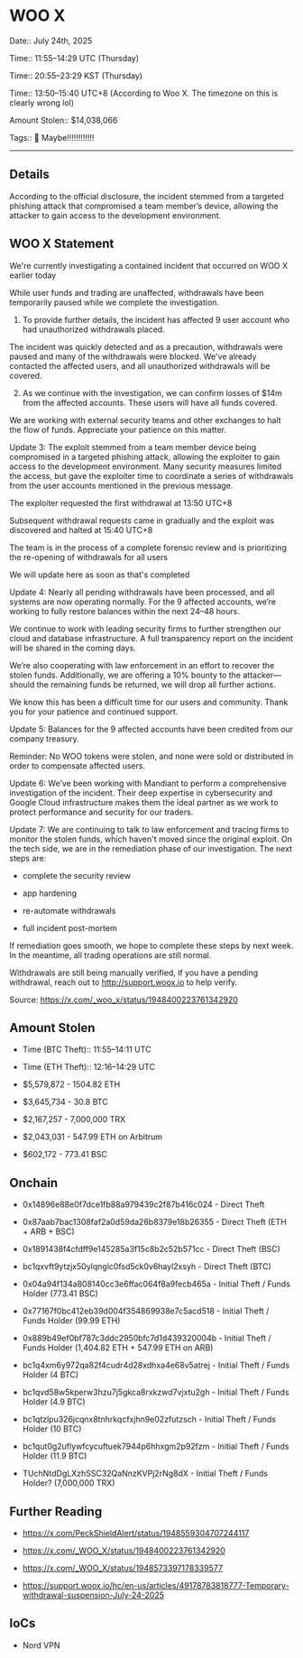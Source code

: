 # WOO X

Date:: July 24th, 2025 

Time:: 11:55–14:29 UTC (Thursday)

Time:: 20:55–23:29 KST (Thursday)

Time:: 13:50–15:40 UTC+8 (According to Woo X. The timezone on this is clearly wrong lol)

Amount Stolen:: $14,038,066

Tags:: 👛 Maybe!!!!!!!!!!!!




---


## Details

According to the official disclosure, the incident stemmed from a targeted phishing attack that compromised a team member’s device, allowing the attacker to gain access to the development environment.


## WOO X Statement


We're currently investigating a contained incident that occurred on WOO X earlier today

While user funds and trading are unaffected, withdrawals have been temporarily paused while we complete the investigation.

1. To provide further details, the incident has affected 9 user account who had unauthorized withdrawals placed.

The incident was quickly detected and as a precaution, withdrawals were paused and many of the withdrawals were blocked. We've already contacted the affected users, and all unauthorized withdrawals will be covered.

2. As we continue with the investigation, we can confirm losses of $14m from the affected accounts. These users will have all funds covered.

We are working with external security teams and other exchanges to halt the flow of funds. Appreciate your patience on this matter.

Update 3: The exploit stemmed from a team member device being compromised in a targeted phishing attack, allowing the exploiter to gain access to the development environment. Many security measures limited the access, but gave the exploiter time to coordinate a series of withdrawals from the user accounts mentioned in the previous message.

The exploiter requested the first withdrawal at 13:50 UTC+8

Subsequent withdrawal requests came in gradually and the exploit was discovered and halted at 15:40 UTC+8

The team is in the process of a complete forensic review and is prioritizing the re-opening of withdrawals for all users

We will update here as soon as that's completed

Update 4: Nearly all pending withdrawals have been processed, and all systems are now operating normally. For the 9 affected accounts, we’re working to fully restore balances within the next 24–48 hours.

We continue to work with leading security firms to further strengthen our cloud and database infrastructure. A full transparency report on the incident will be shared in the coming days.

We’re also cooperating with law enforcement in an effort to recover the stolen funds. Additionally, we are offering a 10% bounty to the attacker—should the remaining funds be returned, we will drop all further actions.

We know this has been a difficult time for our users and community. Thank you for your patience and continued support.

Update 5: Balances for the 9 affected accounts have been credited from our company treasury.

Reminder: No WOO tokens were stolen, and none were sold or distributed in order to compensate affected users.

Update 6: We’ve been working with Mandiant to perform a comprehensive investigation of the incident. Their deep expertise in cybersecurity and Google Cloud infrastructure makes them the ideal partner as we work to protect performance and security for our traders.

Update 7: We are continuing to talk to law enforcement and tracing firms to monitor the stolen funds, which haven't moved since the original exploit. On the tech side, we are in the remediation phase of our investigation. The next steps are:

- complete the security review

- app hardening

- re-automate withdrawals

- full incident post-mortem

If remediation goes smooth, we hope to complete these steps by next week. In the meantime, all trading operations are still normal.

Withdrawals are still being manually verified, if you have a pending withdrawal, reach out to http://support.woox.io to help verify.

Source: https://x.com/_woo_x/status/1948400223761342920


## Amount Stolen


- Time (BTC Theft):: 11:55–14:11 UTC

- Time (ETH Theft):: 12:16–14:29 UTC

- $5,579,872 - 1504.82 ETH

- $3,645,734 - 30.8 BTC

- $2,167,257 - 7,000,000 TRX

- $2,043,031 - 547.99 ETH on Arbitrum

-   $602,172 - 773.41 BSC



## Onchain

- 0x14896e88e0f7dce1fb88a979439c2f87b416c024 - Direct Theft

- 0x87aab7bac1308faf2a0d59da26b8379e18b26355 - Direct Theft (ETH + ARB + BSC)

- 0x1891438f4cfdff9e145285a3f15c8b2c52b571cc - Direct Theft (BSC)

- bc1qxvft9ytzjx50ylqnglc0fsd5ck0v6hayl2xsyh - Direct Theft (BTC)

- 0x04a94f134a808140cc3e6ffac064f8a9fecb465a - Initial Theft / Funds Holder (773.41 BSC)

- 0x77167f0bc412eb39d004f354869938e7c5acd518 - Initial Theft / Funds Holder (99.99 ETH)

- 0x889b49ef0bf787c3ddc2950bfc7d1d439320004b - Initial Theft / Funds Holder (1,404.82 ETH + 547.99 ETH on ARB)

- bc1q4xm6y972qa82f4cudr4d28xdhxa4e68v5atrej - Initial Theft / Funds Holder (4 BTC)

- bc1qvd58w5kperw3hzu7j5gkca8rxkzwd7vjxtu2gh - Initial Theft / Funds Holder (4.9 BTC)

- bc1qtzlpu326jcqnx8tnhrkqcfxjhn9e02zfutzsch - Initial Theft / Funds Holder (10 BTC)

- bc1qut0g2uflywfcycuftuek7944p6hhxgm2p92fzm - Initial Theft / Funds Holder (11.9 BTC)

- TUchNtdDgLXzhSSC32QaNnzKVPj2rNg8dX         - Initial Theft / Funds Holder? (7,000,000 TRX)


## Further Reading

- https://x.com/PeckShieldAlert/status/1948559304707244117

- https://x.com/_WOO_X/status/1948400223761342920

- https://x.com/_WOO_X/status/1948573397178339577

- https://support.woox.io/hc/en-us/articles/49178783818777-Temporary-withdrawal-suspension-July-24-2025




## IoCs

- Nord VPN